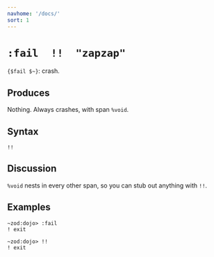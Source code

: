 ```yaml
---
navhome: '/docs/'
sort: 1
---
```


# `:fail  !!  "zapzap"`

`{$fail $~}`: crash.

## Produces

Nothing. Always crashes, with span `%void`.

## Syntax

`!!`

## Discussion

`%void` nests in every other span, so you can stub out anything with `!!`.

## Examples

    ~zod:dojo> :fail
    ! exit

    ~zod:dojo> !!
    ! exit
